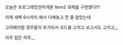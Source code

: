 오늘은 프로그래밍언어개론 Item2 과제를 구현했다!!!

어제 새벽 6시까지 해서 다해놓고 잔 줄 알았는데

고려해야할 경우들이 추가되서 코드를 고치고 보고서도 고치고,,,

아주 힘든 하루,,,
